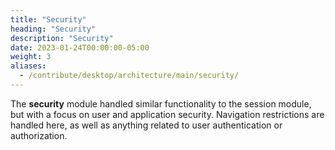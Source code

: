 ```yaml
---
title: "Security"
heading: "Security"
description: "Security"
date: 2023-01-24T00:00:00-05:00
weight: 3
aliases:
  - /contribute/desktop/architecture/main/security/
---
```


The **security** module handled similar functionality to the session module, but with a focus on user and application security. Navigation restrictions are handled here, as well as anything related to user authentication or authorization.